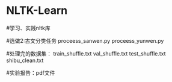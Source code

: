 # NLTK-Learn
#学习、实践nltk库

#选做2:古文分类任务
proceess_sanwen.py
proceess_yunwen.py

#处理完的数据集：
train_shuffle.txt
val_shuffle.txt
test_shuffle.txt
shibu_clean.txt

#实验报告：pdf文件
